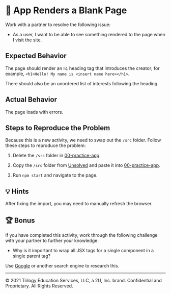 # 🐛 App Renders a Blank Page

Work with a partner to resolve the following issue:

- As a user, I want to be able to see something rendered to the page when I visit the site.

## Expected Behavior

The page should render an `h1` heading tag that introduces the creator; for example, `<h1>Hello! My name is <insert name here></h1>`.

There should also be an unordered list of interests following the heading.

## Actual Behavior

The page loads with errors.

## Steps to Reproduce the Problem

Because this is a new activity, we need to swap out the `/src` folder. Follow these steps to reproduce the problem:

1. Delete the `/src` folder in [00-practice-app](../00-practice-app/).

2. Copy the `/src` folder from [Unsolved](./Unsolved/) and paste it into [00-practice-app](../00-practice-app/).

3. Run `npm start` and navigate to the page.

## 💡 Hints

After fixing the import, you may need to manually refresh the browser.

## 🏆 Bonus

If you have completed this activity, work through the following challenge with your partner to further your knowledge:

- Why is it important to wrap all JSX tags for a single component in a single parent tag?

Use [Google](https://www.google.com) or another search engine to research this.

---

© 2021 Trilogy Education Services, LLC, a 2U, Inc. brand. Confidential and Proprietary. All Rights Reserved.
